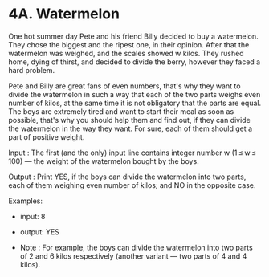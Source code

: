 # 4A. Watermelon

One hot summer day Pete and his friend Billy decided to buy a watermelon. They chose the biggest and the ripest one, in their opinion. After that the watermelon was weighed, and the scales showed w kilos. They rushed home, dying of thirst, and decided to divide the berry, however they faced a hard problem.

Pete and Billy are great fans of even numbers, that's why they want to divide the watermelon in such a way that each of the two parts weighs even number of kilos, at the same time it is not obligatory that the parts are equal. The boys are extremely tired and want to start their meal as soon as possible, that's why you should help them and find out, if they can divide the watermelon in the way they want. For sure, each of them should get a part of positive weight.

Input
: The first (and the only) input line contains integer number w (1 ≤ w ≤ 100) — the weight of the watermelon bought by the boys.

Output
: Print YES, if the boys can divide the watermelon into two parts, each of them weighing even number of kilos; and NO in the opposite case.

Examples:
- input: 8
- output: YES

- Note : For example, the boys can divide the watermelon into two parts of 2 and 6 kilos respectively (another variant — two parts of 4 and 4 kilos).
